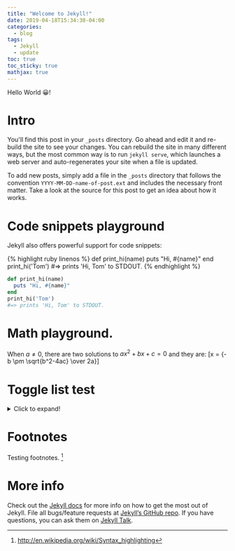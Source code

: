 ```yaml
---
title: "Welcome to Jekyll!"
date: 2019-04-18T15:34:30-04:00
categories:
  - blog
tags:
  - Jekyll
  - update
toc: true
toc_sticky: true
mathjax: true
---
```


Hello World 😀!

# Intro
You'll find this post in your `_posts` directory. Go ahead and edit it and re-build the site to see your changes. You can rebuild the site in many different ways, but the most common way is to run `jekyll serve`, which launches a web server and auto-regenerates your site when a file is updated.

To add new posts, simply add a file in the `_posts` directory that follows the convention `YYYY-MM-DD-name-of-post.ext` and includes the necessary front matter. Take a look at the source for this post to get an idea about how it works.

# Code snippets playground
Jekyll also offers powerful support for code snippets:

{% highlight ruby linenos %}
def print_hi(name)
  puts "Hi, #{name}"
end
print_hi('Tom')
#=> prints 'Hi, Tom' to STDOUT.
{% endhighlight %}

```ruby
def print_hi(name)
  puts "Hi, #{name}"
end
print_hi('Tom')
#=> prints 'Hi, Tom' to STDOUT.
```
# Math playground.
When $a \ne 0$, there are two solutions to $ax^2 + bx + c = 0$ and they are:
\[x = {-b \pm \sqrt{b^2-4ac} \over 2a}\]

# Toggle list test
<details>
  <summary>Click to expand!</summary>
  
  {% capture toggle-1 %}
  ## Code below
  Something to write about.

  ```javascript
    function logSometing(something) {
      console.log(`Logging: ${something}`);
    }
  ```
  {% endcapture %}

  <div class="notice">{{ toggle-1 | markdownify }}</div>
</details>

# Footnotes
Testing footnotes. [^1]

[^1]: <http://en.wikipedia.org/wiki/Syntax_highlighting>

# More info
Check out the [Jekyll docs][jekyll-docs] for more info on how to get the most out of Jekyll. File all bugs/feature requests at [Jekyll’s GitHub repo][jekyll-gh]. If you have questions, you can ask them on [Jekyll Talk][jekyll-talk].

[jekyll-docs]: https://jekyllrb.com/docs/home
[jekyll-gh]:   https://github.com/jekyll/jekyll
[jekyll-talk]: https://talk.jekyllrb.com/
